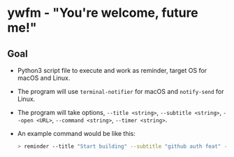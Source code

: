 # ywfm - "You're welcome, future me!"

## Goal
- Python3 script file to execute and work as reminder, target OS for macOS and Linux.
- The program will use `terminal-notifier` for macOS and `notify-send` for Linux.
- The program will take options, `--title <string>`, `--subtitle <string>`, `--open <URL>`, `--command <string>`, `--timer <string>`.

- An example command would be like this:
    ```bash
    > reminder --title "Start building" --subtitle "github auth feat" --open "https://github.com/" --command 'echo hello' --timer 1h10m15s
    ```

